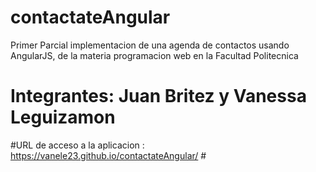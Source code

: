 # contactateAngular
Primer Parcial implementacion de una agenda de contactos usando AngularJS, de la materia programacion web en la Facultad Politecnica
# Integrantes: Juan Britez y Vanessa Leguizamon #
#URL de acceso a la aplicacion :  https://vanele23.github.io/contactateAngular/ #


